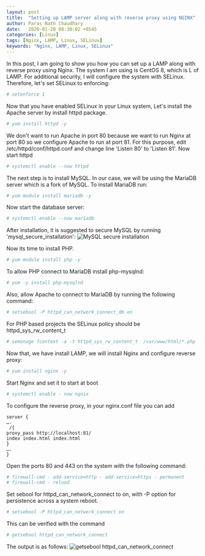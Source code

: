 ```yaml
---
layout: post
title:  "Setting up LAMP server along with reverse proxy using NGINX"
author: Paras Nath Chaudhary
date:   2020-01-20 08:30:02 +0545
categories: [Linux]
tags: [Nginx, LAMP, Linux, SELinux]
keywords: "Nginx, LAMP, Linux, SELinux"
---
```


In this post, I am going to show you how you can set up a LAMP along with reverse proxy using Nginx. The system I am using is CentOS 8, which is L of LAMP. For additional security, I will configure the system with SELinux. Therefore,  let's set SELinux to enforcing:
```bash
# setenforce 1
```

Now that you have enabled SELinux in your Linux system, Let's install the Apache server by install httpd package.
```bash
# yum install httpd -y
```

We don't want to run Apache in port 80 because we want to run Nginx at port 80 so we configure Apache to run at port 81. For this purpose, edit /etc/httpd/conf/httpd.conf and change line 'Listen 80' to 'Listen 81'. Now start httpd
```bash
# systemctl enable --now httpd
```

The next step is to install MySQL. In our case, we will be using the MariaDB server which is a fork of MySQL. To install MariaDB run:
```bash
# yum module install mariadb -y
```

Now start the database server:
```bash
# systemctl enable --now mariadb
```
After installation, it is suggested to secure MySQL by running 'mysql_secure_installation':
![MySQL secure installation](/blog/assets/img/mysql-secure-installation.png)

Now its time to install PHP. 
```bash
# yum module install php -y
```
To allow PHP connect to MariaDB install php-mysqlnd:
```bash
# yum -y install php-mysqlnd
```
Also, allow Apache to connect to MariaDB by running the following command:
```bash
# setsebool -P httpd_can_network_connect_db on
```
For PHP based projects the SELinux policy should be httpd_sys_rw_content_t
```bash
# semanage fcontext -a -t httpd_sys_rw_content_t  /var/www/html/*.php
```
Now that, we have install LAMP, we will install Nginx and configure reverse proxy:
```bash
# yum install nginx -y
```
Start Nginx and set it to start at boot
```bash
# systemctl enable - now ngnix
```
To configure the reverse proxy, in your nginx.conf file you can add
```
server {
….
 /{
proxy_pass http://localhost:81/
index index.html index.html
}
….
}
```

Open the ports 80 and 443 on the system with the following command:
```bash
# firewall-cmd - add-service=http - add-service=https - permanent
# firewall-cmd - reload
```

Set sebool for httpd_can_network_connect to on, with -P option for persistence across a system reboot.
```bash
# setsebool -P httpd_can_network_connect on
```

This can be verified with the command
```bash
# getsebool httpd_can_network_connect
```

The output is as follows:
![getsebool httpd_can_network_connect](/blog/assets/img/se-bool-httpd-can-network-connect.png)